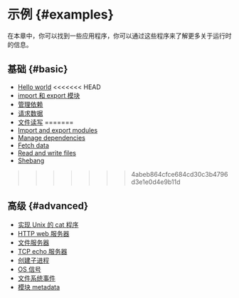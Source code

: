 # 示例 {#examples}

在本章中，你可以找到一些应用程序，你可以通过这些程序来了解更多关于运行时的信息。

## 基础 {#basic}

- [Hello world](./examples/hello_world.md)
<<<<<<< HEAD
- [import 和 export 模块](./examples/import_export.md)
- [管理依赖](./examples/manage_dependencies.md)
- [请求数据](./examples/fetch_data.md)
- [文件读写](./examples/read_write_files.md)
=======
- [Import and export modules](./examples/import_export.md)
- [Manage dependencies](./examples/manage_dependencies.md)
- [Fetch data](./examples/fetch_data.md)
- [Read and write files](./examples/read_write_files.md)
- [Shebang](./examples/shebang.md)
>>>>>>> 4abeb864cfce684cd30c3b4796d3e1e0d4e9b11d

## 高级 {#advanced}

- [实现 Unix 的 cat 程序](./examples/unix_cat.md)
- [HTTP web 服务器](./examples/http_server.md)
- [文件服务器](./examples/file_server.md)
- [TCP echo 服务器](./examples/tcp_echo.md)
- [创建子进程](./examples/subprocess.md)
- [OS 信号](./examples/os_signals.md)
- [文件系统事件](./examples/file_system_events.md)
- [模块 metadata](./examples/module_metadata.md)
